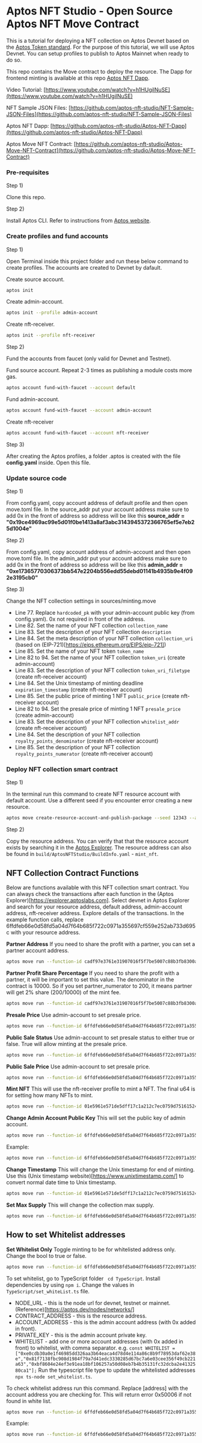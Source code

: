 # Aptos NFT Studio - Open Source Aptos NFT Move Contract

This is a tutorial for deploying a NFT collection on Aptos Devnet based on the [Aptos Token standard](https://aptos.dev/standards/aptos-token).
For the purpose of this tutorial, we will use Aptos Devnet. You can setup profiles to publish to Aptos Mainnet when ready to do so.

This repo contains the Move contract to deploy the resource.
The Dapp for frontend minting is available at this repo [Aptos NFT Dapp](https://github.com/aptos-nft-studio/Aptos-NFT-Dapp).

Video Tutorial: [https://www.youtube.com/watch?v=h1HUgilNuSE](https://www.youtube.com/watch?v=h1HUgilNuSE)

NFT Sample JSON Files: [https://github.com/aptos-nft-studio/NFT-Sample-JSON-Files](https://github.com/aptos-nft-studio/NFT-Sample-JSON-Files)

Aptos NFT Dapp: [https://github.com/aptos-nft-studio/Aptos-NFT-Dapp](https://github.com/aptos-nft-studio/Aptos-NFT-Dapp)

Aptos Move NFT Contract: [https://github.com/aptos-nft-studio/Aptos-Move-NFT-Contract](https://github.com/aptos-nft-studio/Aptos-Move-NFT-Contract)

### Pre-requisites

Step 1) 

Clone this repo.

Step 2) 

Install Aptos CLI. Refer to instructions from [Aptos website](https://aptos.dev/tools/aptos-cli).

### Create profiles and fund accounts

Step 1)

Open Terminal inside this project folder and run these below command to create profiles. The accounts are created to Devnet by dafault.

Create source account.
```bash
aptos init
```

Create admin-account.
```bash
aptos init --profile admin-account
```

Create nft-receiver.
```bash
aptos init --profile nft-receiver
```

Step 2)

Fund the accounts from faucet (only valid for Devnet and Testnet).

Fund source account. Repeat 2-3 times as publishing a module costs more gas.
```bash
aptos account fund-with-faucet --account default
```

Fund admin-account.
```bash
aptos account fund-with-faucet --account admin-account
```

Create nft-receiver
```bash
aptos account fund-with-faucet --account nft-receiver
```

Step 3)

After creating the Aptos profiles, a folder .aptos is created with the file **config.yaml** inside. Open this file.

### Update source code

Step 1)

From config.yaml, copy account address of default profile and then open move.toml file. In the source_addr put your account address make sure to add 0x in the front of address so address will be like this **source_addr = "0x19ce4969ac99e5d01f0be1413a8af3abc3143945372366765ef5e7eb25d1004e"**

Step 2)

From config.yaml, copy account address of admin-account and then open move.toml file. In the admin_addr put your account address make sure to add 0x in the front of address so address will be like this **admin_addr = "0xe17365770306373bb547e2204b556edd55debd01141b4935b9e4f092e3195cb0"**

Step 3)

Change the NFT collection settings in sources/minting.move
* Line 77. Replace ``` hardcoded_pk ``` with your admin-account public key (from config.yaml). 0x not required in front of the address.
* Line 82. Set the name of your NFT collection ``` collection_name ``` 
* Line 83. Set the description of your NFT collection ``` description ```
* Line 84. Set the meta description of your NFT collection ``` collection_uri ``` (based on (EIP-721)[https://eips.ethereum.org/EIPS/eip-721])
* Line 85. Set the name of your NFT token ``` token_name ``` 
* Line 82 to 94. Set the name of your NFT collection ``` token_uri ``` (create admin-account)
* Line 83. Set the description of your NFT collection ``` token_uri_filetype ``` (create nft-receiver account)
* Line 84. Set the Unix timestamp of minting deadline ``` expiration_timestamp ``` (create nft-receiver account)
* Line 85. Set the public price of minting 1 NFT ``` public_price ``` (create nft-receiver account)
* Line 82 to 94. Set the presale price of minting 1 NFT ``` presale_price ``` (create admin-account)
* Line 83. Set the description of your NFT collection ``` whitelist_addr ``` (create nft-receiver account)
* Line 84. Set the description of your NFT collection ``` royalty_points_denominator ``` (create nft-receiver account)
* Line 85. Set the description of your NFT collection ``` royalty_points_numerator ``` (create nft-receiver account)

### Deploy NFT collection smart contract

Step 1)

In the terminal run this command to create NFT resource account with default account. Use a different seed if you encounter error creating a new resource.

```bash 
aptos move create-resource-account-and-publish-package --seed 12343 --address-name mint_nft --profile default 
```

Step 2)

Copy the resource address. You can verify that that the resource account exists by searching it in the [Aptos Explorer](https://explorer.aptoslabs.com/). The resource address can also be found in ``` build/AptosNFTStudio/BuildInfo.yaml ``` - ``` mint_nft ```. 


## NFT Collection Contract Functions

Below are functions available with this NFT collection smart contract.
You can always check the transactions after each function in the (Aptos Explorer)[https://explorer.aptoslabs.com]. 
Select devnet in Aptos Explorer and search for your resource address, default address, admin-account address, nft-receiver address. Explore details of the transactions.
In the example function calls, replace 6ffdfeb66e0d58fd5a04d7f64b685f722c0971a355697cf559e252ab733d695c with your resource address.

**Partner Address**
If you need to share the profit with a partner, you can set a partner account address. 
```bash 
aptos move run --function-id cadf97e3761e31907016f5f7be5007c88b3fb8300aaee04182271887bcec2f44::minting::set_partner_account_address --args address:'0xb1adabcc0061ccc34b8830716db60bfb9700f864a689b0df469dc8a25ddc5142' --profile admin-account
```

**Partner Profit Share Percentage**
If you need to share the profit with a partner, it will be important to set this value. The denominator in the contract is 10000. So if you set partner_numerator to 200, it means partner will get 2% share (200/10000) of the mint fee.
```bash 
aptos move run --function-id cadf97e3761e31907016f5f7be5007c88b3fb8300aaee04182271887bcec2f44::minting::set_partner_numerator --args u64:200 --profile admin-account
```

**Presale Price**
Use admin-account to set presale price. 
```bash 
aptos move run --function-id 6ffdfeb66e0d58fd5a04d7f64b685f722c0971a355697cf559e252ab733d695c::minting::set_presale_status --args u64:10000000 --profile admin-account
```

**Public Sale Status**
Use admin-account to set presale status to either true or false. True will allow minting at the presale price. 
```bash 
aptos move run --function-id 6ffdfeb66e0d58fd5a04d7f64b685f722c0971a355697cf559e252ab733d695c::minting::set_publicsale_status --args bool:false --profile admin-account 
```

**Public Sale Price**
Use admin-account to set presale price. 
```bash 
aptos move run --function-id 6ffdfeb66e0d58fd5a04d7f64b685f722c0971a355697cf559e252ab733d695c::minting::set_public_price --args u64:12000000 --profile admin-account
```

**Mint NFT**
This will use the nft-receiver profile to mint a NFT. The final u64 is for setting how many NFTs to mint. 
```bash 
aptos move run --function-id 01e5961e571de5dff17c1a212c7ec0759d75161524d1b4755f173ed92d65cf66::minting::mint_nft --profile nft-receiver --args u64:3
```


**Change Admin Account Public Key**
This will set the public key of admin account.
```bash 
aptos move run --function-id 6ffdfeb66e0d58fd5a04d7f64b685f722c0971a355697cf559e252ab733d695c::minting::set_public_key --profile admin-account --args hex:[admin account public key]
```
Example:
```bash 
aptos move run --function-id 6ffdfeb66e0d58fd5a04d7f64b685f722c0971a355697cf559e252ab733d695c::minting::set_public_key --profile admin-account --args hex:E563FA6BC769ACD4EA99F7206156F1EACE2129DB56AEEC00D8E5DE992ADC1495
```

**Change Timestamp**
This will change the Unix timestamp for end of minting. Use this (Unix timestamp website)[https://www.unixtimestamp.com/] to convert normal date time to Unix timestamp.
```bash 
aptos move run --function-id 01e5961e571de5dff17c1a212c7ec0759d75161524d1b4755f173ed92d65cf66::minting::set_timestamp --args u64:1719873624 --profile admin-account
```

**Set Max Supply**
This will change the collection max supply. 
```bash 
aptos move run --function-id 6ffdfeb66e0d58fd5a04d7f64b685f722c0971a355697cf559e252ab733d695c::minting::set_max_supply --args u64:10 --profile admin-account
```

## How to set Whitelist addresses 

**Set Whitelist Only**
Toggle minting to be for whitelisted address only. Change the bool to true or false.
```bash 
aptos move run --function-id 6ffdfeb66e0d58fd5a04d7f64b685f722c0971a355697cf559e252ab733d695c::minting::set_whitelist_only --args bool:true --profile admin-account
```

To set whitelist, go to TypeScript folder ``` cd TypeScript```.
Install dependencies by using ``` npm i ```. 
Change the values in ``` TypeScript/set_whiteList.ts ``` file. 
* NODE_URL - this is the node url for devnet, testnet or mainnet. (Reference)[https://aptos.dev/nodes/networks/]
* CONTRACT_ADDRESS - this is the resource address.
* ACCOUNT_ADDRESS - this is the admin account address (with 0x added in front).
* PRIVATE_KEY - this is the admin account private key.
* WHITELIST - add one or more account addresses (with 0x added in front) to whitelist, with comma separator.
e.g.
``` const WHITELIST = ["0xe0cdb30a0e1f46985dd326aa3b64eaca4d78d4e114a86c8b9f78953daf62e38e","0x81f7138fbc908d1984f79a7d41edc3330285d67bc7a6e03cee356f49cb221a63","0xbf8604e24ef3e91ea18bf106257a50d08eb7b4b35131fc32dcba2e4132580ca1"]; ```
Run the typescript file type to update the whitelisted addresses ``` npx ts-node set_whitelist.ts ```. 

To check whitelist address run this command. Replace [address] with the account address you are checking for. This will return error 0x50006 if not found in white list.
```bash 
aptos move run --function-id 6ffdfeb66e0d58fd5a04d7f64b685f722c0971a355697cf559e252ab733d695c::minting::check_whitelist_address --args address:[address] --profile admin-account 
```
Example:
```bash 
aptos move run --function-id 6ffdfeb66e0d58fd5a04d7f64b685f722c0971a355697cf559e252ab733d695c::minting::check_whitelist_address --args address:0xe0cdb30a0e1f46985dd326aa3b64eaca4d78d4e114a86c8b9f78953daf62e38e --profile admin-account
```

